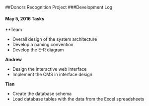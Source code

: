 ##Donors Recognition Project
###Development Log

#### May 5, 2016 Tasks
**Team
- Overall design of the system architecture
- Develop a naming convention
- Develop the E-R diagram

**Andrew** 
- Design the interactive web interface
- Implement the CMS in interface design

**Tian**
- Create the database schema
- Load database tables with the data from the Excel spreadsheets
